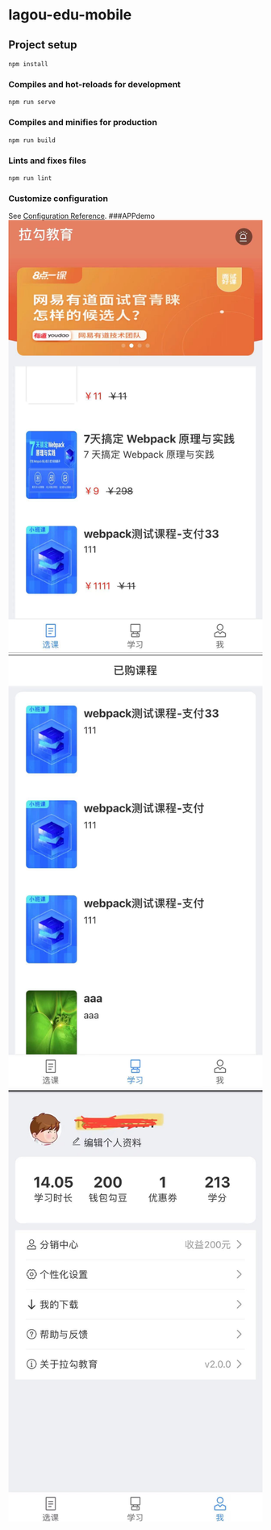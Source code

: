 # lagou-edu-mobile

## Project setup
```
npm install
```

### Compiles and hot-reloads for development
```
npm run serve
```

### Compiles and minifies for production
```
npm run build
```

### Lints and fixes files
```
npm run lint
```

### Customize configuration
See [Configuration Reference](https://cli.vuejs.org/config/).
###APPdemo
![](https://github.com/ZubinHuang/lagou-edu-mobile/blob/master/Part4%20Vue/lagou-edu-mobile/%E5%BE%AE%E4%BF%A1%E5%9B%BE%E7%89%87_202109012348051.jpg)
![](https://github.com/ZubinHuang/lagou-edu-mobile/blob/master/Part4%20Vue/lagou-edu-mobile/%E5%BE%AE%E4%BF%A1%E5%9B%BE%E7%89%87_202109012348052.jpg)
![](https://github.com/ZubinHuang/lagou-edu-mobile/blob/master/Part4%20Vue/lagou-edu-mobile/%E5%BE%AE%E4%BF%A1%E5%9B%BE%E7%89%87_20210901234805.jpg)

